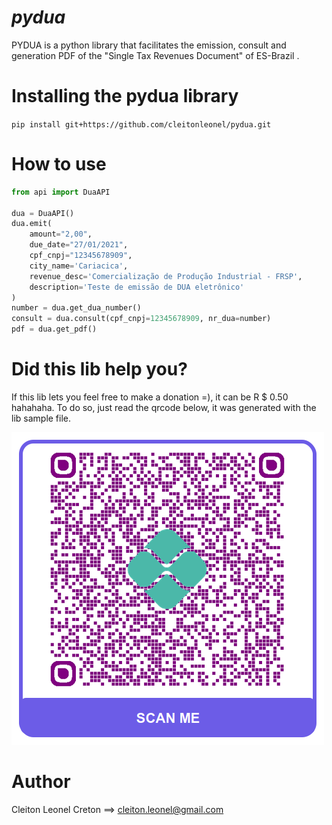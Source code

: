 # _pydua_

PYDUA is a python library that facilitates the emission, consult and generation PDF of the "Single Tax Revenues Document" of ES-Brazil .

# Installing the pydua library

```pip install git+https://github.com/cleitonleonel/pydua.git```

# How to use

```python
from api import DuaAPI

dua = DuaAPI()
dua.emit(
    amount="2,00",
    due_date="27/01/2021",
    cpf_cnpj="12345678909",
    city_name='Cariacica',
    revenue_desc='Comercialização de Produção Industrial - FRSP',
    description='Teste de emissão de DUA eletrônico'
)
number = dua.get_dua_number()
consult = dua.consult(cpf_cnpj=12345678909, nr_dua=number)
pdf = dua.get_pdf()
```

# Did this lib help you?

If this lib lets you feel free to make a donation =), it can be R $ 0.50 hahahaha. To do so, just read the qrcode below, it was generated with the lib sample file.

![QRCode Doação](https://github.com/cleitonleonel/pypix/blob/master/qrcode.png?raw=true)


# Author

Cleiton Leonel Creton ==> cleiton.leonel@gmail.com